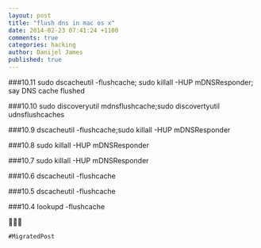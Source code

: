 ```yaml
---
layout: post
title: "flush dns in mac os x"
date: 2014-02-23 07:41:24 +1100
comments: true
categories: hacking
author: Danijel James
published: true
---
```

###10.11
    sudo dscacheutil -flushcache; sudo killall -HUP mDNSResponder; say DNS cache flushed

###10.10
    sudo discoveryutil mdnsflushcache;sudo discovertyutil udnsflushcaches

###10.9
    dscacheutil -flushcache;sudo killall -HUP mDNSResponder

###10.8
    sudo killall -HUP mDNSResponder

###10.7
    sudo killall -HUP mDNSResponder

###10.6
    dscacheutil -flushcache

###10.5
    dscacheutil -flushcache

###10.4
    lookupd -flushcache

🍖🍖🍖

`#MigratedPost`

